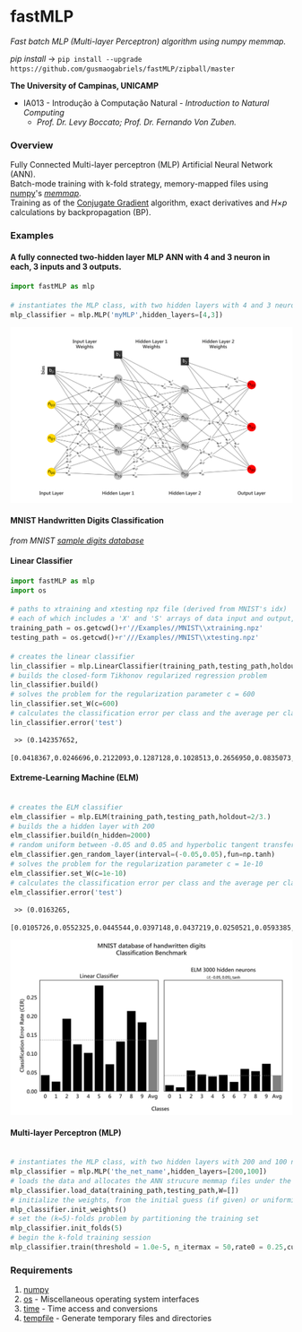 **fastMLP**
==================================================================
*Fast batch MLP (Multi-layer Perceptron) algorithm using numpy memmap.*

*pip install* -> `pip install --upgrade https://github.com/gusmaogabriels/fastMLP/zipball/master`

**The University of Campinas, UNICAMP**

* IA013 - Introdução à Computação Natural - *Introduction to Natural Computing*
   - *Prof. Dr. Levy Boccato; Prof. Dr. Fernando Von Zuben.*

### Overview
Fully Connected Multi-layer perceptron (MLP) Artificial Neural Network (ANN).  
Batch-mode training with k-fold strategy, memory-mapped files using [numpy](http://www.numpy.org/)'s [*memmap*](https://br.linkedin.com/pub/gabriel-saben%C3%A7a-gusm%C3%A3o/115/aa6/aa8).  
Training as of the [Conjugate Gradient](https://github.com/gusmaogabriels/optinpy#conjugate-gradient-methodconjugate-gradient) algorithm, exact derivatives and *H*×*p* calculations by backpropagation (BP).  

### Examples

#### **A fully connected two-hidden layer MLP ANN with 4 and 3 neuron in each, 3 inputs and 3 outputs.**

 ```python  
import fastMLP as mlp

# instantiates the MLP class, with two hidden layers with 4 and 3 neurons in each	 
mlp_classifier = mlp.MLP('myMLP',hidden_layers=[4,3]) 
```

![Alt Text](/raw/MLP.png)

#### **MNIST Handwritten Digits Classification**
*from MNIST [sample digits database](/Examples/MNIST)*

#### Linear Classifier

 ```python  
import fastMLP as mlp
import os
	
# paths to xtraining and xtesting npz file (derived from MNIST's idx)
# each of which includes a 'X' and 'S' arrays of data input and output, respectively
training_path = os.getcwd()+r'//Examples//MNIST\\xtraining.npz' 
testing_path = os.getcwd()+r'///Examples//MNIST\\xtesting.npz'

# creates the linear classifier
lin_classifier = mlp.LinearClassifier(training_path,testing_path,holdout=2/3.)
# builds the closed-form Tikhonov regularized regression problem 
lin_classifier.build()
# solves the problem for the regularization parameter c = 600
lin_classifier.set_W(c=600) 
# calculates the classification error per class and the average per class
lin_classifier.error('test') 
```
	 
	 >> (0.142357652,
		[0.0418367,0.0246696,0.2122093,0.1287128,0.1028513,0.2656950,0.0835073,0.1420233,0.2248459,0.1972249])
	 
#### Extreme-Learning Machine (ELM)

 ```python  
	 
# creates the ELM classifier	 
elm_classifier = mlp.ELM(training_path,testing_path,holdout=2/3.) 
# builds the a hidden layer with 200
elm_classifier.build(n_hidden=2000) 
# random uniform between -0.05 and 0.05 and hyperbolic tangent transfer function
elm_classifier.gen_random_layer(interval=(-0.05,0.05),fun=np.tanh) 
# solves the problem for the regularization parameter c = 1e-10
elm_classifier.set_W(c=1e-10)
# calculates the classification error per class and the average per class
elm_classifier.error('test') 
```
	 
	 >> (0.0163265,
		[0.0105726,0.0552325,0.0445544,0.0397148,0.0437219,0.0250521,0.0593385,0.053388,0.0733399,0.0421241])

![Alt Text](/raw/elm_lin.png)	

#### Multi-layer Perceptron (MLP)

 ```python  

# instantiates the MLP class, with two hidden layers with 200 and 100 neurons, respectively	 
mlp_classifier = mlp.MLP('the_net_name',hidden_layers=[200,100]) 
# loads the data and allocates the ANN strucure memmap files under the hood
mlp_classifier.load_data(training_path,testing_path,W=[]) 
# initialize the weights, from the initial guess (if given) or uniformily random
mlp_classifier.init_weights()
# set the (k=5)-folds problem by partitioning the training set
mlp_classifier.init_folds(5) 
# begin the k-fold training session
mlp_classifier.train(threshold = 1.0e-5, n_itermax = 50,rate0 = 0.25,cut = 0.25) 
```

### Requirements
1. [numpy](http://www.numpy.org/)
2. [os](https://docs.python.org/2/library/os.html) - Miscellaneous operating system interfaces
3. [time](https://docs.python.org/2/library/time.html) - Time access and conversions
4. [tempfile](https://docs.python.org/2/library/tempfile.html) - Generate temporary files and directories
